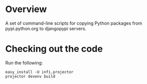 Overview
========

A set of command-line scripts for copying Python packages from pypi.python.org to djangopypi servers.

Checking out the code
=====================

Run the following:

    easy_install -U infi.projector
    projector devenv build
